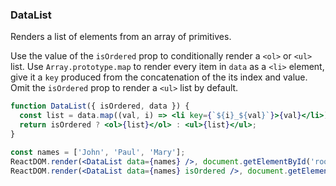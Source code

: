 ### DataList

Renders a list of elements from an array of primitives.

Use the value of the `isOrdered` prop to conditionally render a `<ol>` or `<ul>` list.
Use `Array.prototype.map` to render every item in `data` as a `<li>` element, give it a `key` produced from the concatenation of the its index and value.
Omit the `isOrdered` prop to render a `<ul>` list by default.

```jsx
function DataList({ isOrdered, data }) {
  const list = data.map((val, i) => <li key={`${i}_${val}`}>{val}</li>);
  return isOrdered ? <ol>{list}</ol> : <ul>{list}</ul>;
}
```

```jsx
const names = ['John', 'Paul', 'Mary'];
ReactDOM.render(<DataList data={names} />, document.getElementById('root'));
ReactDOM.render(<DataList data={names} isOrdered />, document.getElementById('root'));
```

<!-- tags: array -->

<!-- expertise: 0 -->
